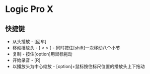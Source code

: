 # Logic Pro X

## 快捷键
- 从头播放 - [回车]
- 移动播放头 - [ <  > ] - 同时按住[shift]一次移动八个小节
- 复制 - 按住[option]用鼠标拖动
- 开始录音 - [R]
- 以播放头为中心缩放 - [option]+鼠标按住标尺位置的播放头上下拖动
